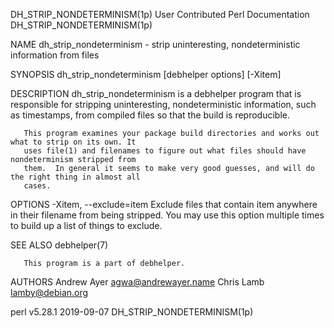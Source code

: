 DH_STRIP_NONDETERMINISM(1p)       User Contributed Perl Documentation      DH_STRIP_NONDETERMINISM(1p)

NAME
       dh_strip_nondeterminism - strip uninteresting, nondeterministic information from files

SYNOPSIS
       dh_strip_nondeterminism [debhelper options] [-Xitem]

DESCRIPTION
       dh_strip_nondeterminism is a debhelper program that is responsible for stripping uninteresting,
       nondeterministic information, such as timestamps, from compiled files so that the build is
       reproducible.

       This program examines your package build directories and works out what to strip on its own. It
       uses file(1) and filenames to figure out what files should have nondeterminism stripped from
       them.  In general it seems to make very good guesses, and will do the right thing in almost all
       cases.

OPTIONS
       -Xitem, --exclude=item
           Exclude files that contain item anywhere in their filename from being stripped. You may use
           this option multiple times to build up a list of things to exclude.

SEE ALSO
       debhelper(7)

       This program is a part of debhelper.

AUTHORS
       Andrew Ayer <agwa@andrewayer.name> Chris Lamb <lamby@debian.org>

perl v5.28.1                                  2019-09-07                   DH_STRIP_NONDETERMINISM(1p)
